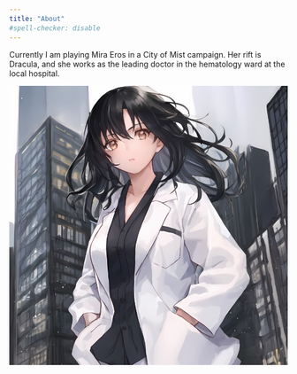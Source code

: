```yaml
---
title: "About"
#spell-checker: disable
---
```

Currently I am playing Mira Eros in a City of Mist campaign. Her rift is Dracula, and she works as the leading doctor in the hematology ward at the local hospital.

![Mira Eros](Mira.jpeg)